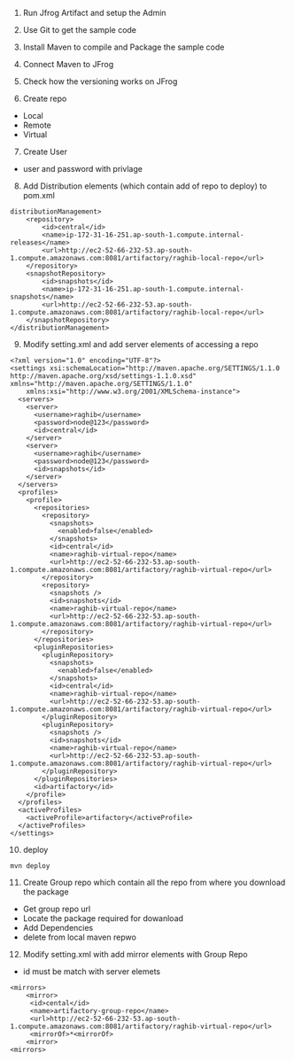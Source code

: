 1. Run Jfrog Artifact and setup the Admin
2. Use Git to get the sample code
3. Install Maven to compile and Package the sample code
4. Connect Maven to JFrog
5. Check how the versioning works on JFrog

6. Create repo
- Local
- Remote
- Virtual
7. Create User
- user and password with privlage

8. Add Distribution elements (which contain add of repo to deploy) to pom.xml
```
distributionManagement>
    <repository>
        <id>central</id>
        <name>ip-172-31-16-251.ap-south-1.compute.internal-releases</name>
        <url>http://ec2-52-66-232-53.ap-south-1.compute.amazonaws.com:8081/artifactory/raghib-local-repo</url>
    </repository>
    <snapshotRepository>
        <id>snapshots</id>
        <name>ip-172-31-16-251.ap-south-1.compute.internal-snapshots</name>
        <url>http://ec2-52-66-232-53.ap-south-1.compute.amazonaws.com:8081/artifactory/raghib-local-repo</url>
    </snapshotRepository>
</distributionManagement>
```
9. Modify setting.xml and add server elements of accessing a repo
```
<?xml version="1.0" encoding="UTF-8"?>
<settings xsi:schemaLocation="http://maven.apache.org/SETTINGS/1.1.0 http://maven.apache.org/xsd/settings-1.1.0.xsd" xmlns="http://maven.apache.org/SETTINGS/1.1.0"
    xmlns:xsi="http://www.w3.org/2001/XMLSchema-instance">
  <servers>
    <server>
      <username>raghib</username>
      <password>node@123</password>
      <id>central</id>
    </server>
    <server>
      <username>raghib</username>
      <password>node@123</password>
      <id>snapshots</id>
    </server>
  </servers>
  <profiles>
    <profile>
      <repositories>
        <repository>
          <snapshots>
            <enabled>false</enabled>
          </snapshots>
          <id>central</id>
          <name>raghib-virtual-repo</name>
          <url>http://ec2-52-66-232-53.ap-south-1.compute.amazonaws.com:8081/artifactory/raghib-virtual-repo</url>
        </repository>
        <repository>
          <snapshots />
          <id>snapshots</id>
          <name>raghib-virtual-repo</name>
          <url>http://ec2-52-66-232-53.ap-south-1.compute.amazonaws.com:8081/artifactory/raghib-virtual-repo</url>
        </repository>
      </repositories>
      <pluginRepositories>
        <pluginRepository>
          <snapshots>
            <enabled>false</enabled>
          </snapshots>
          <id>central</id>
          <name>raghib-virtual-repo</name>
          <url>http://ec2-52-66-232-53.ap-south-1.compute.amazonaws.com:8081/artifactory/raghib-virtual-repo</url>
        </pluginRepository>
        <pluginRepository>
          <snapshots />
          <id>snapshots</id>
          <name>raghib-virtual-repo</name>
          <url>http://ec2-52-66-232-53.ap-south-1.compute.amazonaws.com:8081/artifactory/raghib-virtual-repo</url>
        </pluginRepository>
      </pluginRepositories>
      <id>artifactory</id>
    </profile>
  </profiles>
  <activeProfiles>
    <activeProfile>artifactory</activeProfile>
  </activeProfiles>
</settings>
```
10. deploy
```
mvn deploy
```

11. Create Group repo which contain all the repo from where you download the package
- Get group repo url
- Locate the package required for dowanload
- Add Dependencies
- delete from local maven repwo

12. Modify setting.xml with add mirror elements with Group Repo
- id must be match with server elemets
```
<mirrors>
    <mirror>
     <id>cental</id>
     <name>artifactory-group-repo</name>
     <url>http://ec2-52-66-232-53.ap-south-1.compute.amazonaws.com:8081/artifactory/raghib-virtual-repo</url>
     <mirrorOf>*<mirrorOf>
    <mirror>
<mirrors>



